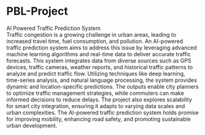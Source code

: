 # PBL-Project
AI Powered Traffic Prediction System
<br>
Traffic congestion is a growing challenge in urban areas, leading to increased travel time, fuel consumption, and pollution. An AI-powered traffic prediction system aims to address this issue by leveraging advanced machine learning algorithms and real-time data to deliver accurate traffic forecasts. This system integrates data from diverse sources such as GPS devices, traffic cameras, weather reports, and historical traffic patterns to analyze and predict traffic flow. Utilizing techniques like deep learning, time-series analysis, and natural language processing, the system provides dynamic and location-specific predictions. The outputs enable city planners to optimize traffic management strategies, while commuters can make informed decisions to reduce delays. The project also explores scalability for smart city integration, ensuring it adapts to varying data scales and urban complexities. The AI-powered traffic prediction system holds promise for improving mobility, enhancing road safety, and promoting sustainable urban development.
